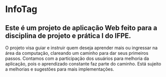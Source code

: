 # InfoTag
 
<h2>Este é um projeto de aplicação Web feito para a disciplina de projeto e prática I do IFPE.</h2>
 
 <p>O projeto visa guiar e instruir quem deseja aprender mais ou ingressar na área da computação, clareando um caminho para dar seus primeiros passos.
 Contamos com a participação dos usuários para melhoria da aplicação, pois o aprendizado constante faz parte do caminho. Está sujeito a melhorias e sugestões
 para mais implementações.</p>
